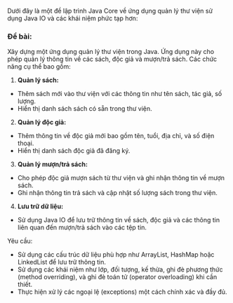 Dưới đây là một đề lập trình Java Core về ứng dụng quản lý thư viện sử dụng Java IO và các khái niệm phức tạp hơn:

### Đề bài:

Xây dựng một ứng dụng quản lý thư viện trong Java. Ứng dụng này cho phép quản lý thông tin về các sách, độc giả và mượn/trả sách. Các chức năng cụ thể bao gồm:

1. **Quản lý sách:**
- Thêm sách mới vào thư viện với các thông tin như tên sách, tác giả, số lượng.
- Hiển thị danh sách sách có sẵn trong thư viện.

2. **Quản lý độc giả:**
- Thêm thông tin về độc giả mới bao gồm tên, tuổi, địa chỉ, và số điện thoại.
- Hiển thị danh sách độc giả đã đăng ký.

3. **Quản lý mượn/trả sách:**
- Cho phép độc giả mượn sách từ thư viện và ghi nhận thông tin về mượn sách.
- Ghi nhận thông tin trả sách và cập nhật số lượng sách trong thư viện.

4. **Lưu trữ dữ liệu:**
- Sử dụng Java IO để lưu trữ thông tin về sách, độc giả và các thông tin liên quan đến mượn/trả sách vào các tệp tin.

Yêu cầu:
- Sử dụng các cấu trúc dữ liệu phù hợp như ArrayList, HashMap hoặc LinkedList để lưu trữ thông tin.
- Sử dụng các khái niệm như lớp, đối tượng, kế thừa, ghi đè phương thức (method overriding), và ghi đè toán tử (operator overloading) khi cần thiết.
- Thực hiện xử lý các ngoại lệ (exceptions) một cách chính xác và đầy đủ.

